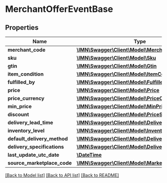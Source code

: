 # MerchantOfferEventBase

## Properties
Name | Type | Description | Notes
------------ | ------------- | ------------- | -------------
**merchant_code** | [**\IMN\Swagger\Client\Model\MerchantCode**](MerchantCode.md) |  | 
**sku** | [**\IMN\Swagger\Client\Model\Sku**](Sku.md) |  | 
**gtin** | [**\IMN\Swagger\Client\Model\Gtin**](Gtin.md) |  | 
**item_condition** | [**\IMN\Swagger\Client\Model\ItemCondition**](ItemCondition.md) |  | 
**fulfilled_by** | [**\IMN\Swagger\Client\Model\FulfilledBy**](FulfilledBy.md) |  | [optional] 
**price** | [**\IMN\Swagger\Client\Model\Price**](Price.md) |  | 
**price_currency** | [**\IMN\Swagger\Client\Model\PriceCurrency**](PriceCurrency.md) |  | 
**min_price** | [**\IMN\Swagger\Client\Model\MinPrice**](MinPrice.md) |  | [optional] 
**discount** | [**\IMN\Swagger\Client\Model\PriceSpecification**](PriceSpecification.md) |  | [optional] 
**delivery_lead_time** | [**\IMN\Swagger\Client\Model\DeliveryLeadTime**](DeliveryLeadTime.md) |  | 
**inventory_level** | [**\IMN\Swagger\Client\Model\InventoryLevel**](InventoryLevel.md) |  | 
**default_delivery_method** | [**\IMN\Swagger\Client\Model\DeliveryMethod**](DeliveryMethod.md) |  | [optional] 
**delivery_specifications** | [**\IMN\Swagger\Client\Model\DeliverySpecification[]**](DeliverySpecification.md) |  | [optional] 
**last_update_utc_date** | [**\DateTime**](\DateTime.md) |  | 
**source_marketplace_code** | [**\IMN\Swagger\Client\Model\MarketplaceCode**](MarketplaceCode.md) |  | [optional] 

[[Back to Model list]](../README.md#documentation-for-models) [[Back to API list]](../README.md#documentation-for-api-endpoints) [[Back to README]](../README.md)


